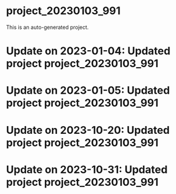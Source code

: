 # project_20230103_991

This is an auto-generated project.

# Update on 2023-01-04: Updated project project_20230103_991

# Update on 2023-01-05: Updated project project_20230103_991

# Update on 2023-10-20: Updated project project_20230103_991

# Update on 2023-10-31: Updated project project_20230103_991
